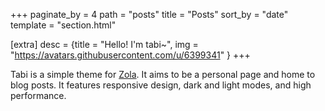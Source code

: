 +++
paginate_by = 4
path = "posts"
title = "Posts"
sort_by = "date"
template = "section.html"

[extra]
desc = {title = "Hello! I'm tabi~", img = "https://avatars.githubusercontent.com/u/6399341" }
+++

Tabi is a simple theme for [Zola](https://www.getzola.org/). It aims to be a personal page and home to blog posts. It features responsive design, dark and light modes, and high performance.
